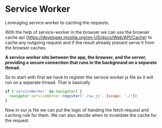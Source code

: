 # Service Worker

Leveraging service worker to caching the requests. 

With the help of service-worker in the browser we can use the browser cache api (https://developer.mozilla.org/en-US/docs/Web/API/Cache) to cache any outgoing request and if the result already present serve it from the browser caches. 

**A service worker sits between the app, the browser, and the server, providing a secure connection that runs in the background on a separate thread.**

So to start with first we have to register the service worker js file as it will run on a seperate thread. That is basically 

```jsx
if ('serviceWorker' in navigator) {
  navigator.serviceWorker.register('./sw.js', {scope: './'})
}
```

Now in our js file we can put the logic of handing the fetch request and caching rule for them. We can also decide when to invalidate the cache for the request. 


